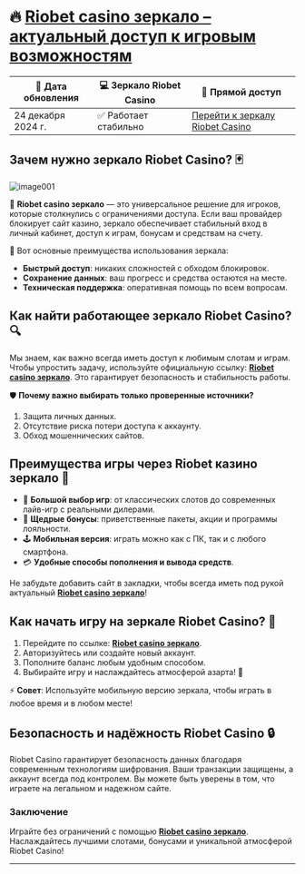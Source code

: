 # 🔥 [Riobet casino зеркало – актуальный доступ к игровым возможностям](https://brandplay.link/dtx89f2L)

| 📅 Дата обновления | 💻 Зеркало Riobet Casino | 🔗 Прямой доступ |
|--------------------|-------------------------|-----------------|
| 24 декабря 2024 г. | ✅ Работает стабильно | [Перейти к зеркалу Riobet Casino](https://brandplay.link/dtx89f2L) |

## Зачем нужно зеркало Riobet Casino? 🃏
![image001](https://github.com/user-attachments/assets/935da4fe-335f-47c0-86eb-7d0563e75f5a)

🎲 **Riobet casino зеркало** — это универсальное решение для игроков, которые столкнулись с ограничениями доступа. Если ваш провайдер блокирует сайт казино, зеркало обеспечивает стабильный вход в личный кабинет, доступ к играм, бонусам и средствам на счету. 

🌟 Вот основные преимущества использования зеркала:
- **Быстрый доступ**: никаких сложностей с обходом блокировок.
- **Сохранение данных**: ваш прогресс и средства остаются на месте.
- **Техническая поддержка**: оперативная помощь по всем вопросам.

## Как найти работающее зеркало Riobet Casino? 🔍

Мы знаем, как важно всегда иметь доступ к любимым слотам и играм. Чтобы упростить задачу, используйте официальную ссылку: **[Riobet casino зеркало](https://brandplay.link/dtx89f2L)**. Это гарантирует безопасность и стабильность работы.

🛡️ **Почему важно выбирать только проверенные источники?**
1. Защита личных данных.
2. Отсутствие риска потери доступа к аккаунту.
3. Обход мошеннических сайтов.

## Преимущества игры через Riobet казино зеркало 🌟

- 🎰 **Большой выбор игр**: от классических слотов до современных лайв-игр с реальными дилерами.
- 🎁 **Щедрые бонусы**: приветственные пакеты, акции и программы лояльности.
- 🕹️ **Мобильная версия**: играть можно как с ПК, так и с любого смартфона.
- 💳 **Удобные способы пополнения и вывода средств**.

Не забудьте добавить сайт в закладки, чтобы всегда иметь под рукой актуальный **[Riobet casino зеркало](https://brandplay.link/dtx89f2L)**!

## Как начать игру на зеркале Riobet Casino? 🚀

1. Перейдите по ссылке: **[Riobet casino зеркало](https://brandplay.link/dtx89f2L)**.
2. Авторизуйтесь или создайте новый аккаунт.
3. Пополните баланс любым удобным способом.
4. Выбирайте игру и наслаждайтесь атмосферой азарта! 🎲

⚡ **Совет**: Используйте мобильную версию зеркала, чтобы играть в любое время и в любом месте!

## Безопасность и надёжность Riobet Casino 🔒

Riobet Casino гарантирует безопасность данных благодаря современным технологиям шифрования. Ваши транзакции защищены, а аккаунт всегда под контролем. Вы можете быть уверены в том, что играете на легальном и надежном сайте.

### Заключение

Играйте без ограничений с помощью **[Riobet casino зеркало](https://brandplay.link/dtx89f2L)**. Наслаждайтесь лучшими слотами, бонусами и уникальной атмосферой Riobet Casino!

---


